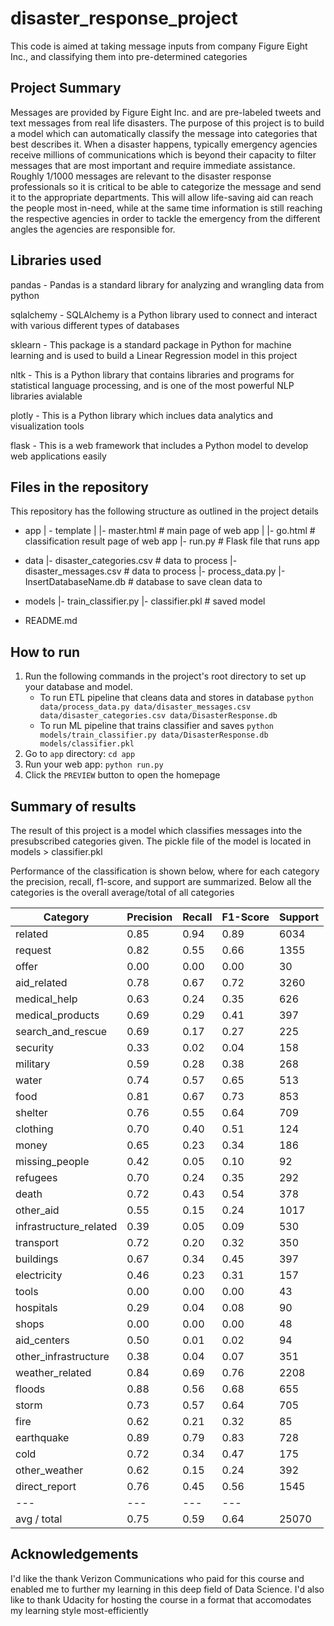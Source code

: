 # disaster_response_project
This code is aimed at taking message inputs from company Figure Eight Inc., and classifying them into pre-determined categories


## Project Summary
Messages are provided by Figure Eight Inc. and are pre-labeled tweets and text messages from real life disasters.  The purpose of this project is to build a model which can automatically classify the message into categories that best describes it.  When a disaster happens, typically emergency agencies receive millions of communications which is beyond their capacity to filter messages that are most important and require immediate assistance.  Roughly 1/1000 messages are relevant to the disaster response professionals so it is critical to be able to categorize the message and send it to the appropriate departments.  This will allow life-saving aid can reach the people most in-need, while at the same time information is still reaching the respective agencies in order to tackle the emergency from the different angles the agencies are responsible for.

## Libraries used
pandas - Pandas is a standard library for analyzing and wrangling data from python

sqlalchemy - SQLAlchemy is a Python library used to connect and interact with various different types of databases

sklearn - This package is a standard package in Python for machine learning and is used to build a Linear Regression model in this project

nltk - This is a Python library that contains libraries and programs for statistical language processing, and is one of the most powerful NLP libraries avialable

plotly - This is a Python library which inclues data analytics and visualization tools

flask - This is a web framework that includes a Python model to develop web applications easily


## Files in the repository
This repository has the following structure as outlined in the project details
- app
| - template
| |- master.html  # main page of web app
| |- go.html  # classification result page of web app
|- run.py  # Flask file that runs app

- data
|- disaster_categories.csv  # data to process 
|- disaster_messages.csv  # data to process
|- process_data.py
|- InsertDatabaseName.db   # database to save clean data to

- models
|- train_classifier.py
|- classifier.pkl  # saved model 

- README.md

## How to run
1. Run the following commands in the project's root directory to set up your database and model.
    - To run ETL pipeline that cleans data and stores in database
        `python data/process_data.py data/disaster_messages.csv data/disaster_categories.csv data/DisasterResponse.db`
    - To run ML pipeline that trains classifier and saves
        `python models/train_classifier.py data/DisasterResponse.db models/classifier.pkl`
2. Go to `app` directory: `cd app`
3. Run your web app: `python run.py`
4. Click the `PREVIEW` button to open the homepage

## Summary of results
The result of this project is a model which classifies messages into the presubscribed categories given.  The pickle file of the model is located in models > classifier.pkl

Performance of the classification is shown below, where for each category the precision, recall, f1-score, and support are summarized.  Below all the categories is the overall average/total of all categories

Category | Precision | Recall | F1-Score | Support
--- | --- | --- | --- | ---
related | 0.85 | 0.94 | 0.89 | 6034
request | 0.82 |0.55 | 0.66 | 1355
offer | 0.00 | 0.00 | 0.00 | 30
aid_related | 0.78 | 0.67 | 0.72 | 3260
medical_help | 0.63 | 0.24 | 0.35 | 626
medical_products | 0.69 | 0.29 | 0.41 | 397
search_and_rescue | 0.69 | 0.17 | 0.27 | 225
security | 0.33 | 0.02 | 0.04 | 158
military | 0.59 | 0.28 | 0.38 | 268
water | 0.74 | 0.57 | 0.65 | 513
food | 0.81 | 0.67 | 0.73 | 853
shelter | 0.76 | 0.55 | 0.64 | 709
clothing | 0.70 | 0.40 | 0.51 | 124
money | 0.65 | 0.23 | 0.34 | 186
missing_people | 0.42 | 0.05 | 0.10 | 92
refugees | 0.70 | 0.24 | 0.35 | 292
death | 0.72 | 0.43 | 0.54 | 378
other_aid | 0.55 | 0.15 | 0.24 | 1017
infrastructure_related | 0.39 | 0.05 | 0.09 | 530
transport | 0.72 | 0.20 | 0.32 | 350
buildings | 0.67 | 0.34 | 0.45 | 397
electricity | 0.46 | 0.23 | 0.31 | 157
tools | 0.00 | 0.00 | 0.00 | 43
hospitals | 0.29 | 0.04 | 0.08 | 90
shops | 0.00 | 0.00 | 0.00 | 48
aid_centers | 0.50 | 0.01 | 0.02 | 94
other_infrastructure | 0.38 | 0.04 | 0.07 | 351
weather_related | 0.84 | 0.69 | 0.76 | 2208
floods | 0.88 | 0.56 | 0.68 | 655
storm | 0.73 | 0.57 | 0.64 | 705
fire | 0.62 | 0.21 | 0.32 | 85
earthquake | 0.89 | 0.79 | 0.83 | 728
cold | 0.72 | 0.34 | 0.47 | 175
other_weather | 0.62 | 0.15 | 0.24 | 392
direct_report | 0.76 | 0.45 | 0.56 | 1545
--- | --- | --- | ---
avg / total | 0.75 | 0.59 | 0.64 | 25070

## Acknowledgements
I'd like the thank Verizon Communications who paid for this course and enabled me to further my learning in this deep field of Data Science.  I'd also like to thank Udacity for hosting the course in a format that accomodates my learning style most-efficiently
